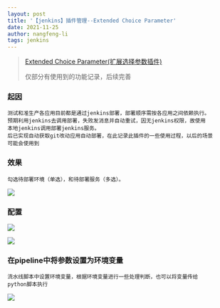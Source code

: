 ```yaml
---
layout: post 
title: '【jenkins】插件管理--Extended Choice Parameter' 
date: 2021-11-25
author: nangfeng-li 
tags: jenkins
---
```


> [Extended Choice Parameter(扩展选择参数插件)](https://plugins.jenkins.io/extended-choice-parameter/)
>
> 仅部分有使用到的功能记录，后续完善

### 起因

    测试和准生产各应用目前都是通过jenkins部署，部署顺序需按各应用之间依赖执行。
    预期利用jenkins去调用部署，失败发消息并自动重试，因无jenkins权限，故使用
    本地jenkins调用部署jenkins服务。
    后已实现自动获取git改动应用自动部署，在此记录此插件的一些使用过程，以后的场景
    可能会使用到

### 效果

    勾选待部署环境（单选），和待部署服务（多选）。

![](https://nanfeng-li.github.io/assets/img/2021/1125/jenkins_effect.png)
    
### 配置

![](https://nanfeng-li.github.io/assets/img/2021/1125/jenkins_config_env.png)

![](https://nanfeng-li.github.io/assets/img/2021/1125/jenkins_config_services.png)

### 在pipeline中将参数设置为环境变量

    流水线脚本中设置环境变量，根据环境变量进行一些处理判断，也可以将变量传给
    python脚本执行

![](https://nanfeng-li.github.io/assets/img/2021/1125/jenkins_pipeline.png)



